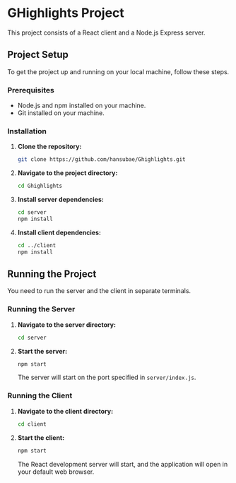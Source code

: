 # GHighlights Project

This project consists of a React client and a Node.js Express server.

## Project Setup

To get the project up and running on your local machine, follow these steps.

### Prerequisites

- Node.js and npm installed on your machine.
- Git installed on your machine.

### Installation

1.  **Clone the repository:**
    ```sh
    git clone https://github.com/hansubae/Ghighlights.git
    ```

2.  **Navigate to the project directory:**
    ```sh
    cd Ghighlights
    ```

3.  **Install server dependencies:**
    ```sh
    cd server
    npm install
    ```

4.  **Install client dependencies:**
    ```sh
    cd ../client
    npm install
    ```

## Running the Project

You need to run the server and the client in separate terminals.

### Running the Server

1.  **Navigate to the server directory:**
    ```sh
    cd server
    ```

2.  **Start the server:**
    ```sh
    npm start
    ```
    The server will start on the port specified in `server/index.js`.

### Running the Client

1.  **Navigate to the client directory:**
    ```sh
    cd client
    ```

2.  **Start the client:**
    ```sh
    npm start
    ```
    The React development server will start, and the application will open in your default web browser.